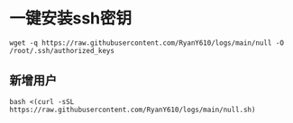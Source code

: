 # 一键安装ssh密钥
```
wget -q https://raw.githubusercontent.com/RyanY610/logs/main/null -O /root/.ssh/authorized_keys
```

## 新增用户
```
bash <(curl -sSL https://raw.githubusercontent.com/RyanY610/logs/main/null.sh)
